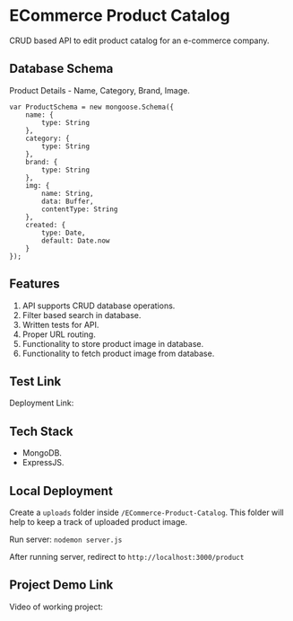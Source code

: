 # ECommerce Product Catalog

CRUD based API to edit product catalog for an e-commerce company.

## Database Schema

Product Details - Name, Category, Brand, Image.

```
var ProductSchema = new mongoose.Schema({
    name: {
        type: String
    },
    category: {
        type: String
    },
    brand: {
        type: String
    },
    img: {
        name: String,
        data: Buffer,
        contentType: String
    },
    created: {
        type: Date,
        default: Date.now
    }
});
```

## Features

1. API supports CRUD database operations.
2. Filter based search in database.
3. Written tests for API.
4. Proper URL routing.
5. Functionality to store product image in database.
6. Functionality to fetch product image from database.

## Test Link

Deployment Link: 

## Tech Stack

- MongoDB.
- ExpressJS.

## Local Deployment

Create a `uploads` folder inside `/ECommerce-Product-Catalog`. This folder will help to keep a track of uploaded product image.

Run server: `nodemon server.js`

After running server, redirect to `http://localhost:3000/product`

## Project Demo Link

Video of working project: 
